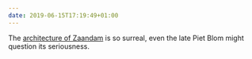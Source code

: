 ```yaml
---
date: 2019-06-15T17:19:49+01:00
---
```

The [architecture of Zaandam](https://www.dezeen.com/2010/05/17/inntel-hotel-by-wam-architecten/) is so surreal, even the late Piet Blom might question its seriousness.